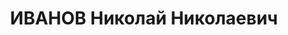 ---
title: ИВАНОВ Николай Николаевич
description: "Род. в 1888, Тифлис, русский, обр.: высшее, эсер, член ЦК ПСР. Заключенный\
  \ Внутренней тюрьмы ГПУ \n  Обв.: антисоветская деятельность. Приговор: Президиум\
  \ ВЦИК, 11.01.1924 – ВМН заменена 5 годами лишения свободы со строгой изоляцией,\
  \ с окончанием срока 2.08.1926"
---